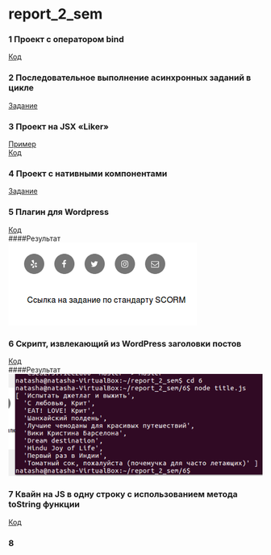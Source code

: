 # report_2_sem

### 1 Проект с оператором bind
[Код](https://github.com/nvkuznetsova/report_2_sem/tree/master/1)

### 2  Последовательное выполнение асинхронных заданий в цикле
[Задание](https://codepen.io/nvkuznetsova/pen/MVVERy?editors=0011)

### 3 Проект на JSX «Liker»
[Пример](https://nvkuznetsova.github.io/reactliker/)<br>
[Код](https://github.com/nvkuznetsova/reactliker)

### 4 Проект с нативными компонентами
[Задание](https://codepen.io/nvkuznetsova/pen/gzGZJM)

### 5 Плагин для Wordpress
[Код](https://github.com/nvkuznetsova/report_2_sem/tree/master/5)<br>
####Результат<br>
![screenshot of sample](https://github.com/nvkuznetsova/report_2_sem/blob/master/5.png)

### 6 Скрипт, извлекающий из WordPress заголовки постов
[Код](https://github.com/nvkuznetsova/report_2_sem/tree/master/6)<br>
####Результат<br>
![screenshot of sample](https://github.com/nvkuznetsova/report_2_sem/blob/master/6.png)


### 7 Квайн на JS в одну строку с использованием метода toString функции
[Код](https://github.com/nvkuznetsova/lab_2sem/blob/master/js2/practice/qv.js)

### 8
